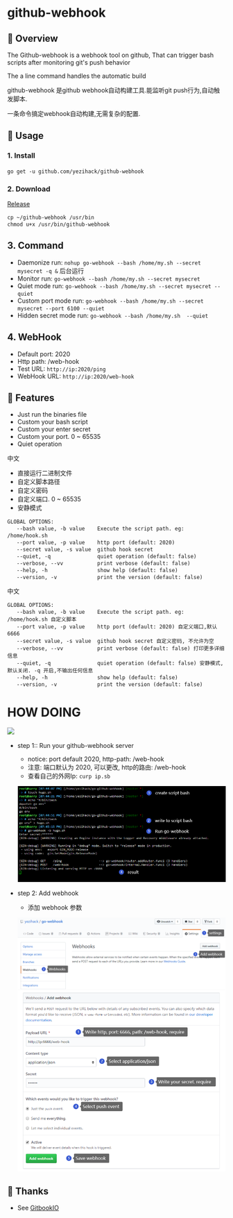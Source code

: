 # github-webhook

## 📡 Overview
The Github-webhook is a webhook tool on github, 
That can trigger bash scripts after monitoring git's push behavior

The a line command handles the automatic build

github-webhook 是github webhook自动构建工具.能监听git push行为,自动触发脚本.

一条命令搞定webhook自动构建,无需复杂的配置.

## 📜 Usage
### 1. Install
`go get -u github.com/yezihack/github-webhook`
### 2. Download
[Release](https://github.com/yezihack/github-webhook/releases)

```shell script
cp ~/github-webhook /usr/bin
chmod u+x /usr/bin/github-webhook
```

## 3. Command
- Daemonize run:  `nohup go-webhook --bash /home/my.sh --secret mysecret -q &`  后台运行
- Monitor run: `go-webhook --bash /home/my.sh --secret mysecret`
- Quiet mode run: `go-webhook --bash /home/my.sh --secret mysecret --quiet`
- Custom port mode run: `go-webhook --bash /home/my.sh --secret mysecret --port 6100 --quiet`
- Hidden secret mode run: `go-webhook --bash /home/my.sh  --quiet` 

## 4. WebHook
- Default port: 2020
- Http path: /web-hook
- Test URL: `http://ip:2020/ping`
- WebHook URL: `http://ip:2020/web-hook`


## 💌 Features
- Just run the binaries file 
- Custom your bash script
- Custom your enter secret
- Custom your port. 0 ~ 65535
- Quiet operation

中文 
- 直接运行二进制文件
- 自定义脚本路径
- 自定义密码
- 自定义端口. 0 ~ 65535
- 安静模式

```text
GLOBAL OPTIONS:
   --bash value, -b value    Execute the script path. eg: /home/hook.sh
   --port value, -p value    http port (default: 2020)
   --secret value, -s value  github hook secret
   --quiet, -q               quiet operation (default: false)
   --verbose, --vv           print verbose (default: false)
   --help, -h                show help (default: false)
   --version, -v             print the version (default: false)
```
中文
```text
GLOBAL OPTIONS:
   --bash value, -b value    Execute the script path. eg: /home/hook.sh 自定义脚本
   --port value, -p value    http port (default: 2020) 自定义端口,默认6666
   --secret value, -s value  github hook secret 自定义密码, 不允许为空
   --verbose, --vv           print verbose (default: false) 打印更多详细信息
   --quiet, -q               quiet operation (default: false) 安静模式,默认关闭. -q 开启,不输出任何信息
   --help, -h                show help (default: false) 
   --version, -v             print the version (default: false)

```
# HOW DOING

![](help/ae3edeb82083683a.jpg)


- step 1:: Run your github-webhook server

  - notice: port default 2020, http-path: /web-hook
  - 注意: 端口默认为 2020, 可以更改, http的路由: /web-hook
  - 查看自己的外网Ip: `curp ip.sb`

  ![image-20200422194800401](assets/image-20200422194800401.png)

- step 2: Add webhook
  - 添加 webhook 参数
  
  ![image-20200422194224139](assets/image-20200422194224139.png)
  ![image-20200422195200683](assets/image-20200422195200683.png)



## 👋 Thanks
- See [GitbookIO](https://github.com/GitbookIO/go-github-webhook)
